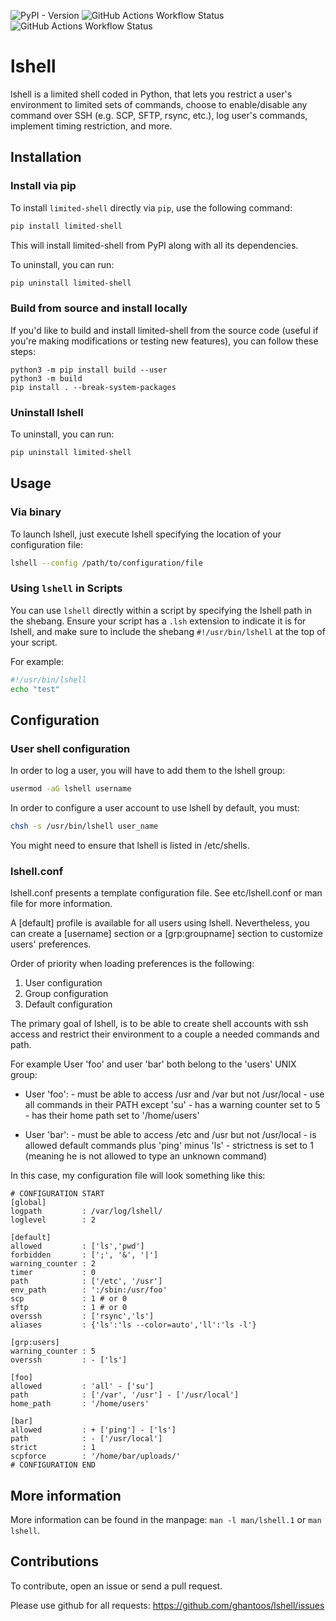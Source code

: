 ![PyPI - Version](https://img.shields.io/pypi/v/:limited-shell)
![GitHub Actions Workflow Status](https://img.shields.io/github/actions/workflow/status/ghantoos/lshell/python-app.yml)
![GitHub Actions Workflow Status](https://img.shields.io/github/actions/workflow/status/ghantoos/lshell/pylint.yml)

# lshell

lshell is a limited shell coded in Python, that lets you restrict a user's environment to limited sets of commands, choose to enable/disable any command over SSH (e.g. SCP, SFTP, rsync, etc.), log user's commands, implement timing restriction, and more.


## Installation

### Install via pip

To install `limited-shell` directly via `pip`, use the following command:

```bash
pip install limited-shell
```

This will install limited-shell from PyPI along with all its dependencies.

To uninstall, you can run:

```bash
pip uninstall limited-shell
```

### Build from source and install locally

If you'd like to build and install limited-shell from the source code (useful if you're making modifications or testing new features), you can follow these steps:

```
python3 -m pip install build --user
python3 -m build
pip install . --break-system-packages
```

### Uninstall lshell

To uninstall, you can run:

```bash
pip uninstall limited-shell
```

## Usage
### Via binary
To launch lshell, just execute lshell specifying the location of your configuration file:

```bash
lshell --config /path/to/configuration/file
```

### Using `lshell` in Scripts

You can use `lshell` directly within a script by specifying the lshell path in the shebang. Ensure your script has a `.lsh` extension to indicate it is for lshell, and make sure to include the shebang `#!/usr/bin/lshell` at the top of your script.

For example:

```bash
#!/usr/bin/lshell
echo "test"
```


## Configuration
### User shell configuration
In order to log a user, you will have to add them to the lshell group:

```bash
usermod -aG lshell username
```

In order to configure a user account to use lshell by default, you must: 

```bash
chsh -s /usr/bin/lshell user_name
```

You might need to ensure that lshell is listed in /etc/shells.

### lshell.conf

lshell.conf presents a template configuration file. See etc/lshell.conf or man file for more information.

A [default] profile is available for all users using lshell. Nevertheless,  you can create a [username] section or a [grp:groupname] section to customize users' preferences.

Order of priority when loading preferences is the following:

1. User configuration
2. Group configuration
3. Default configuration

The primary goal of lshell, is to be able to create shell accounts with ssh access and restrict their environment to a couple a needed commands and path.
 
For example User 'foo' and user 'bar' both belong to the 'users' UNIX group:

- User 'foo': 
       - must be able to access /usr and /var but not /usr/local
       - use all commands in their PATH except 'su'
       - has a warning counter set to 5
       - has their home path set to '/home/users'

- User 'bar':
       - must be able to access /etc and /usr but not /usr/local
       - is allowed default commands plus 'ping' minus 'ls'
       - strictness is set to 1 (meaning he is not allowed to type an unknown command)

In this case, my configuration file will look something like this:

    # CONFIGURATION START
    [global]
    logpath         : /var/log/lshell/
    loglevel        : 2

    [default]
    allowed         : ['ls','pwd']
    forbidden       : [';', '&', '|'] 
    warning_counter : 2
    timer           : 0
    path            : ['/etc', '/usr']
    env_path        : ':/sbin:/usr/foo'
    scp             : 1 # or 0
    sftp            : 1 # or 0
    overssh         : ['rsync','ls']
    aliases         : {'ls':'ls --color=auto','ll':'ls -l'}

    [grp:users]
    warning_counter : 5
    overssh         : - ['ls']

    [foo]
    allowed         : 'all' - ['su']
    path            : ['/var', '/usr'] - ['/usr/local']
    home_path       : '/home/users'

    [bar]
    allowed         : + ['ping'] - ['ls'] 
    path            : - ['/usr/local']
    strict          : 1
    scpforce        : '/home/bar/uploads/'
    # CONFIGURATION END

## More information

More information can be found in the manpage: `man -l man/lshell.1` or `man lshell`.


## Contributions

To contribute, open an issue or send a pull request.

Please use github for all requests: https://github.com/ghantoos/lshell/issues
